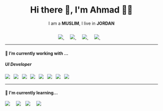 <h1 align='center'> Hi there 👋, I'm Ahmad  👨‍💻 </h1>

<p align='center'>
  I am a <b>MUSLIM</b>, I live in <b>JORDAN</b> 
</p>

<p align='center'>
  <img src="https://ahmadalwahsh.netlify.app/static/media/logo.ec618e24db02daa7f573.png" alt="" />
</p>


<p align='center'>
 
  <a href="https://twitter.com/AhmadAlwahsh07">
    <img src="https://img.shields.io/badge/twitter-%231DA1F2.svg?&style=for-the-badge&logo=twitter&logoColor=white" />
  </a>&nbsp;&nbsp;&nbsp;&nbsp;
  
  <a href="https://www.linkedin.com/in/ahmad-alwahsh-2b6508228/">
    <img src="https://img.shields.io/badge/linkedin-%230077B5.svg?&style=for-the-badge&logo=linkedin&logoColor=white" />
  </a>&nbsp;&nbsp;&nbsp;&nbsp;
    
  <a href="[https://www.linkedin.com/in/ahmad-alwahsh-2b6508228/](https://web.facebook.com/AhmadAlwahsh07)">
    <img src="https://img.shields.io/badge/facebook-%230077B5.svg?&style=for-the-badge&logo=facebook&logoColor=white&color=blue" />
  </a>&nbsp;&nbsp;&nbsp;&nbsp;
  
  <a href="mailto:ahmadalwahsh2007@gmail.com">
    <img src="https://img.shields.io/badge/gmail-%23D14836.svg?&style=for-the-badge&logo=gmail&logoColor=white" />
  </a>&nbsp;&nbsp;&nbsp;&nbsp;

</p>


<hr>

<h4>🔭  I’m currently working with ...</h4>

<h5>UI Developer</h5>
<p >
  <img src="https://img.shields.io/badge/html5%20-%23e34f26.svg?&style=for-the-badge&logo=html5&logoColor=white" />&nbsp;&nbsp;
  <img src="https://img.shields.io/badge/CSS3-1572B6?&style=for-the-badge&logo=css3&logoColor=white" />&nbsp;&nbsp;
  <img src="https://img.shields.io/badge/JavaScript-F7DF1E?style=for-the-badge&logo=javascript&logoColor=black" />&nbsp;&nbsp;
  <img src="https://img.shields.io/badge/React-20232A?style=for-the-badge&logo=react&logoColor=61DAFB" />&nbsp;&nbsp;
  <img src="https://img.shields.io/badge/Bootstrap-563D7C?style=for-the-badge&logo=bootstrap&logoColor=white">&nbsp;&nbsp;
  <img src="https://img.shields.io/badge/sass%20-%23cc6699.svg?&style=for-the-badge&logo=sass&logoColor=white" />&nbsp;&nbsp;
  <img src="https://img.shields.io/badge/gulp%20-%23cc6699.svg?&style=for-the-badge&logo=gulp&logoColor=white&color=red" />&nbsp;&nbsp;
  <img src="https://img.shields.io/badge/pug%20-%23cc6699.svg?&style=for-the-badge&logo=pug&logoColor=white&color=inactive" />&nbsp;&nbsp;
</p>


<hr>

<h4>🌱  I'm currently learning...</h4>
<p >
  <img src="https://img.shields.io/badge/TypeScript-007ACC?style=for-the-badge&logo=typescript&logoColor=white" />&nbsp;&nbsp;&nbsp;&nbsp;
  <img src="https://img.shields.io/badge/next.js-000000?style=for-the-badge&logo=next.js&logoColor=white" />&nbsp;&nbsp;&nbsp;
  <img src="https://img.shields.io/badge/node.js%20-%23339933.svg?&style=for-the-badge&logo=node.js&logoColor=white" />&nbsp;&nbsp;&nbsp;&nbsp;
  <img src="https://img.shields.io/badge/jest%20-%23c21325.svg?&style=for-the-badge&logo=jest&logoColor=white" />&nbsp;&nbsp;&nbsp;
</p>

